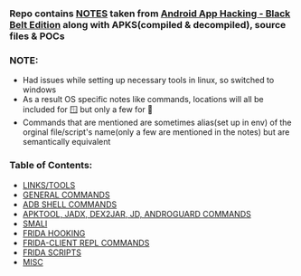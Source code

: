 ### Repo contains [NOTES](./NOTES.md) taken from [Android App Hacking - Black Belt Edition](https://www.udemy.com/course/android-app-hacking-black-belt-edition/) along with APKS(compiled & decompiled), source files & POCs

### NOTE:
  - Had issues while setting up necessary tools in linux, so switched to windows
  - As a result OS specific notes like commands, locations will all be included for 🪟 but only a few for 🐧
  - Commands that are mentioned are sometimes alias(set up in env) of the orginal file/script's name(only a few are mentioned in the notes) but are semantically equivalent

### Table of Contents:
- [LINKS/TOOLS](./NOTES.md/#links--tools)
- [GENERAL COMMANDS](./NOTES.md/#general-commandstorem)
- [ADB SHELL COMMANDS](./NOTES.md/#adb-shell-commands-commands-to-be-executed-inside-the-android-devices-shell)
- [APKTOOL, JADX, DEX2JAR, JD, ANDROGUARD COMMANDS](./NOTES.md/#apktool-jadx-dex2jar-jd-androguard-commands)
- [SMALI](./NOTES.md/#smali-torem)
- [FRIDA HOOKING](./NOTES.md/#frida-hooking)
- [FRIDA-CLIENT REPL COMMANDS](./NOTES.md/#frida-client-repl-commands)
- [FRIDA SCRIPTS](./NOTES.md/#frida-scripts)
- [MISC](./NOTES.md/#misc)

